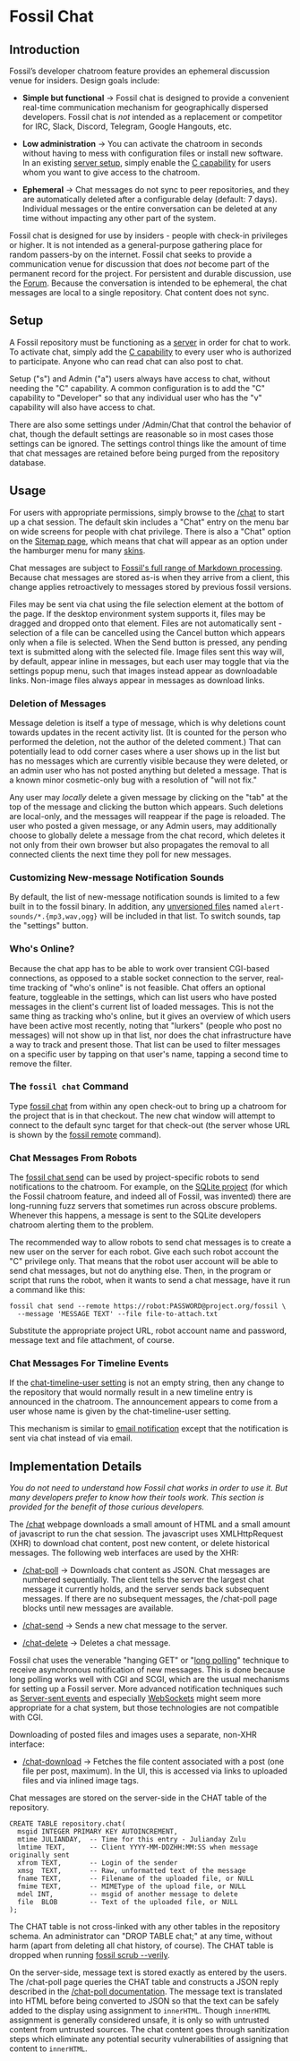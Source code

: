# Fossil Chat

## Introduction

Fossil’s developer chatroom feature provides an
ephemeral discussion venue for insiders.  Design goals include:

  *  **Simple but functional** &rarr;
     Fossil chat is designed to provide a convenient real-time
     communication mechanism for geographically dispersed developers.
     Fossil chat is *not* intended as a replacement or competitor for
     IRC, Slack, Discord, Telegram, Google Hangouts, etc.

  *  **Low administration** &rarr;
     You can activate the chatroom in seconds without having to
     mess with configuration files or install new software.
     In an existing [server setup](./server/),
     simply enable the [C capability](/setup_ucap_list) for users
     whom you want to give access to the chatroom.

  *  **Ephemeral** &rarr;
     Chat messages do not sync to peer repositories, and they are
     automatically deleted after a configurable delay (default: 7 days).
     Individual messages or the entire conversation
     can be deleted at any time without impacting any other part
     of the system.

Fossil chat is designed for use by insiders - people with check-in
privileges or higher.  It is not intended as a general-purpose gathering
place for random passers-by on the internet. 
Fossil chat seeks to provide a communication venue for discussion
that does *not* become part of the permanent record for the project.
For persistent and durable discussion, use the [Forum](./forum.wiki).
Because the conversation is intended to be ephemeral, the chat messages
are local to a single repository.  Chat content does not sync.


## Setup

A Fossil repository must be functioning as a [server](./server/) in order
for chat to work.
To activate chat, simply add the [C capability](/setup_ucap_list)
to every user who is authorized to participate.  Anyone who can read chat
can also post to chat.

Setup ("s") and Admin ("a") users always have access to chat, without needing
the "C" capability.  A common configuration is to add the "C" capability
to "Developer" so that any individual user who has the "v" capability will
also have access to chat.

There are also some settings under /Admin/Chat that control the
behavior of chat, though the default settings are reasonable so in most
cases those settings can be ignored.  The settings control things like
the amount of time that chat messages are retained before being purged
from the repository database.

## <a id="usage"></a>Usage

For users with appropriate permissions, simply browse to the
[/chat](/help?cmd=/chat) to start up a chat session.  The default
skin includes a "Chat" entry on the menu bar on wide screens for
people with chat privilege.  There is also a "Chat" option on
the [Sitemap page](/sitemap), which means that chat will appear
as an option under the hamburger menu for many [skins](./customskin.md).

Chat messages are subject to [Fossil's
full range of Markdown processing](/md_rules). Because chat messages are
stored as-is when they arrive from a client, this change applies
retroactively to messages stored by previous fossil versions.

Files may be sent via chat using the file selection element at the
bottom of the page. If the desktop environment system supports it,
files may be dragged and dropped onto that element. Files are not
automatically sent - selection of a file can be cancelled using the
Cancel button which appears only when a file is selected. When the
Send button is pressed, any pending text is submitted along with the
selected file. Image files sent this way will, by default, appear
inline in messages, but each user may toggle that via the settings
popup menu, such that images instead appear as downloadable links.
Non-image files always appear in messages as download links.

### Deletion of Messages

<div class="sidebar">Message deletion is itself a type of message, which
is why deletions count towards updates in the recent activity list.  (It
is counted for the person who performed the deletion, not the author of
the deleted comment.) That can potentially lead to odd corner cases
where a user shows up in the list but has no messages which are
currently visible because they were deleted, or an admin user who has
not posted anything but deleted a message. That is a known minor
cosmetic-only bug with a resolution of "will not fix."</div>

Any user may *locally* delete a given message by clicking on the "tab"
at the top of the message and clicking the button which appears. Such
deletions are local-only, and the messages will reappear if the page
is reloaded. The user who posted a given message, or any Admin users,
may additionally choose to globally delete a message from the chat
record, which deletes it not only from their own browser but also
propagates the removal to all connected clients the next time they
poll for new messages.

### <a id='notifications'></a>Customizing New-message Notification Sounds

By default, the list of new-message notification sounds is limited to
a few built in to the fossil binary. In addition, any
[unversioned files](./unvers.wiki) named `alert-sounds/*.{mp3,wav,ogg}`
will be included in that list. To switch sounds, tap the "settings"
button.

### <a id='connection'></a> Who's Online?

Because the chat app has to be able to work over transient CGI-based
connections, as opposed to a stable socket connection to the server,
real-time tracking of "who's online" is not feasible.
Chat offers an optional feature, toggleable in the settings,
which can list users who have posted messages in the client's current
list of loaded messages. This is not the same thing as tracking who's
online, but it gives an overview of which users have been active most
recently, noting that "lurkers" (people who post no messages) will not
show up in that list, nor does the chat infrastructure have a way to
track and present those. That list can be used to filter messages on a
specific user by tapping on that user's name, tapping a second time to
remove the filter.

### <a id="cli"></a> The `fossil chat` Command

Type [fossil chat](/help?cmd=chat) from within any open check-out
to bring up a chatroom for the project that is in that checkout.
The new chat window will attempt to connect to the default sync
target for that check-out (the server whose URL is shown by the
[fossil remote](/help?cmd=remote) command).

### <a id="robots"></a> Chat Messages From Robots

The [fossil chat send](/help?cmd=chat) can be used by project-specific
robots to send notifications to the chatroom.  For example, on the
[SQLite project](https://sqlite.org/) (for which the Fossil chatroom
feature, and indeed all of Fossil, was invented) there are long-running
fuzz servers that sometimes run across obscure problems.  Whenever this
happens, a message is sent to the SQLite developers chatroom alerting
them to the problem.

The recommended way to allow robots to send chat messages is to create
a new user on the server for each robot.  Give each such robot account
the "C" privilege only.  That means that the robot user account will be 
able to send chat messages, but not do anything else.  Then, in the
program or script that runs the robot, when it wants to send a chat
message, have it run a command like this:

~~~~
fossil chat send --remote https://robot:PASSWORD@project.org/fossil \
  --message 'MESSAGE TEXT' --file file-to-attach.txt
~~~~

Substitute the appropriate project URL, robot account
name and password, message text and file attachment, of course.

### <a id="chat-robot"></a> Chat Messages For Timeline Events

If the [chat-timeline-user setting](/help?cmd=chat-timeline-user) is not an
empty string, then any change to the repository that would normally result
in a new timeline entry is announced in the chatroom.  The announcement
appears to come from a user whose name is given by the chat-timeline-user
setting.

This mechanism is similar to [email notification](./alerts.md) except that
the notification is sent via chat instead of via email.


## Implementation Details

*You do not need to understand how Fossil chat works in order to use it.
But many developers prefer to know how their tools work.
This section is provided for the benefit of those curious developers.*

The [/chat](/help?cmd=/chat) webpage downloads a small amount of HTML
and a small amount of javascript to run the chat session.  The
javascript uses XMLHttpRequest (XHR) to download chat content, post
new content, or delete historical messages.  The following web
interfaces are used by the XHR:

  *  [/chat-poll](/help?name=/chat-poll) &rarr;
     Downloads chat content as JSON.
     Chat messages are numbered sequentially.
     The client tells the server the largest chat message it currently
     holds, and the server sends back subsequent messages.  If there
     are no subsequent messages, the /chat-poll page blocks until new
     messages are available.

  *  [/chat-send](/help?name=/chat-send) &rarr;
     Sends a new chat message to the server.

  *  [/chat-delete](/help?name=/chat-delete) &rarr;
     Deletes a chat message.

Fossil chat uses the venerable "hanging GET" or 
"[long polling](wikipedia:/wiki/Push_technology#Long_polling)"
technique to receive asynchronous notification of new messages.
This is done because long polling works well with CGI and SCGI,
which are the usual mechanisms for setting up a Fossil server.
More advanced notification techniques such as 
[Server-sent events](wikipedia:/wiki/Server-sent_events) and especially
[WebSockets](wikipedia:/wiki/WebSocket) might seem more appropriate for
a chat system, but those technologies are not compatible with CGI.

Downloading of posted files and images uses a separate, non-XHR interface:

  * [/chat-download](/help?name=/chat-download) &rarr;
    Fetches the file content associated with a post (one file per
    post, maximum). In the UI, this is accessed via links to uploaded
    files and via inlined image tags.

Chat messages are stored on the server-side in the CHAT table of
the repository.

~~~
CREATE TABLE repository.chat(
  msgid INTEGER PRIMARY KEY AUTOINCREMENT,
  mtime JULIANDAY,  -- Time for this entry - Julianday Zulu
  lmtime TEXT,      -- Client YYYY-MM-DDZHH:MM:SS when message originally sent
  xfrom TEXT,       -- Login of the sender
  xmsg  TEXT,       -- Raw, unformatted text of the message
  fname TEXT,       -- Filename of the uploaded file, or NULL
  fmime TEXT,       -- MIMEType of the upload file, or NULL
  mdel INT,         -- msgid of another message to delete
  file  BLOB        -- Text of the uploaded file, or NULL
);
~~~

The CHAT table is not cross-linked with any other tables in the repository
schema.  An administrator can "DROP TABLE chat;" at any time, without
harm (apart from deleting all chat history, of course).  The CHAT table
is dropped when running [fossil scrub --verily](/help?cmd=scrub).

On the server-side, message text is stored exactly as entered by the
users.  The /chat-poll page queries the CHAT table and constructs a
JSON reply described in the [/chat-poll
documentation](/help?cmd=/chat-poll).  The message text is translated
into HTML before being converted to JSON so that the text can be
safely added to the display using assignment to `innerHTML`. Though
`innerHTML` assignment is generally considered unsafe, it is only so
with untrusted content from untrusted sources. The chat content goes
through sanitization steps which eliminate any potential security
vulnerabilities of assigning that content to `innerHTML`.
